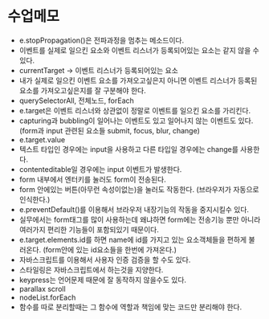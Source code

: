 # 수업메모
* e.stopPropagation()은 전파과정을 멈추는 메소드이다.
* 이벤트를 실제로 일으킨 요소와 이벤트 리스너가 등록되어있는 요소는 같지 않을 수 있다. 
* currentTarget -> 이벤트 리스너가 등록되어있는 요소
* 내가 실제로 일으킨 이벤트 요소를 가져오고싶은지 아니면 이벤트 리스너가 등록된 요소를 가져오고싶은지를 잘 구분해야 한다. 
* querySelectorAll, 전체노드, forEach
* e.target은 이벤트 리스너와 상관없이 정말로 이벤트를 일으킨 요소를 가리킨다. 
* capturing과 bubbling이 일어나는 이벤트도 있고 일어나지 않는 이벤트도 있다. (form과 input 관련된 요소들 submit, focus, blur, change)
* e.target.value
* 텍스트 타입인 경우에는 input을 사용하고 다른 타입일 경우에는 change를 사용한다.
* contenteditable일 경우에는 input 이벤트가 발생한다.
* form 내부에서 엔터키를 눌러도 form이 전송된다.
* form 안에있는 버튼(아무런 속성이없는)을 눌러도 작동한다. (브라우저가 자동으로 인식한다.)
* e.preventDefault()를 이용해서 브라우저 내장기능의 작동을 중지시킬수 있다.
* 실무에서는 form태그를 많이 사용하는데 왜냐하면 form에는 전송기능 뿐만 아니라 여러가지 편리한 기능들이 포함되있기 때문이다.
* e.target.elements.id를 하면 name에 id를 가지고 있는 요소객체들을 편하게 불러온다. (form안에 있는 id요소들을 한번에 가져온다.)
* 자바스크립트를 이용해서 사용자 인증 검증을 할 수도 있다.
* 스타일링은 자바스크립트에서 하는것을 지양한다.
* keypress는 언어문제 때문에 잘 동작하지 않을수도 있다.
* parallax scroll
* nodeList.forEach
* 함수를 따로 분리할때는 그 함수에 역할과 책임에 맞는 코드만 분리해야 한다.